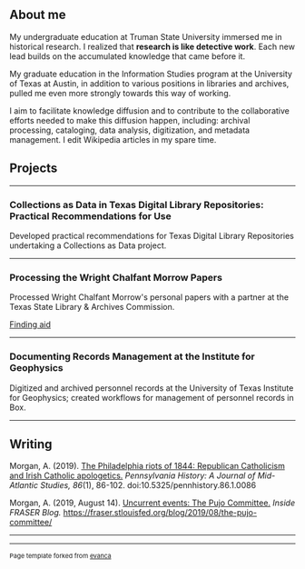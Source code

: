 ## About me

My undergraduate education at Truman State University immersed me in historical research. 
I realized that **research is like detective work**. Each new lead builds on the accumulated knowledge that came before it.

My graduate education in the Information Studies program at the University of Texas at Austin, in addition to various positions in libraries and archives, 
pulled me even more strongly towards this way of working. 

I aim to facilitate knowledge diffusion and to contribute to the collaborative efforts 
needed to make this diffusion happen, including: archival processing, cataloging, data analysis, digitization, and metadata management. 
I edit Wikipedia articles in my spare time.

## Projects

---

### Collections as Data in Texas Digital Library Repositories: Practical Recommendations for Use

Developed practical recommendations for Texas Digital Library Repositories undertaking a Collections as Data project.

---

### Processing the Wright Chalfant Morrow Papers

Processed Wright Chalfant Morrow's personal papers with a partner at the Texas State Library & Archives Commission.

[Finding aid](http://legacy.lib.utexas.edu/taro/tslac/90058/tsl-90058.html)

---

### Documenting Records Management at the Institute for Geophysics

Digitized and archived personnel records at the University of Texas Institute for Geophysics; created workflows for management of personnel records in Box. 

---

## Writing

Morgan, A. (2019). [The Philadelphia riots of 1844: Republican Catholicism and Irish Catholic apologetics.](https://www.jstor.org/stable/10.5325/pennhistory.86.1.0086?seq=1) *Pennsylvania History: A Journal of Mid-Atlantic Studies, 86*(1), 86-102. doi:10.5325/pennhistory.86.1.0086

Morgan, A. (2019, August 14). [Uncurrent events: The Pujo Committee.](https://fraser.stlouisfed.org/blog/2019/08/the-pujo-committee/) *Inside FRASER Blog.* https://fraser.stlouisfed.org/blog/2019/08/the-pujo-committee/

---




---
<p style="font-size:11px">Page template forked from <a href="https://github.com/evanca/quick-portfolio">evanca</a></p>
<!-- Remove above link if you don't want to attibute -->
